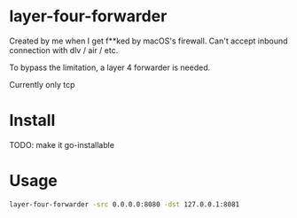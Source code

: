 # layer-four-forwarder

Created by me when I get f**ked by macOS's firewall. Can't accept inbound connection with dlv / air / etc. 

To bypass the limitation, a layer 4 forwarder is needed.

Currently only tcp

# Install 
TODO: make it go-installable

# Usage
```bash
layer-four-forwarder -src 0.0.0.0:8080 -dst 127.0.0.1:8081
```